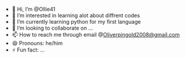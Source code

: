 - 👋 Hi, I’m @Ollie41
- 👀 I’m interested in learning alot about diffrent codes 
- 🌱 I’m currently learning python for my first language 
- 💞️ I’m looking to collaborate on ...
- 📫 How to reach me through email @Oliverpingold2008@gmail.com
- 😄 Pronouns: he/him
- ⚡ Fun fact: ...

<!---
Ollie41/Ollie41 is a ✨ special ✨ repository because its `README.md` (this file) appears on your GitHub profile.
You can click the Preview link to take a look at your changes.
--->

